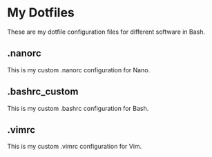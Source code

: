 # My Dotfiles
These are my dotfile configuration files for different software in Bash.
## .nanorc
This is my custom .nanorc configuration for Nano.
## .bashrc_custom
This is my custom .bashrc configuration for Bash.
## .vimrc
This is my custom .vimrc configuration for Vim.
